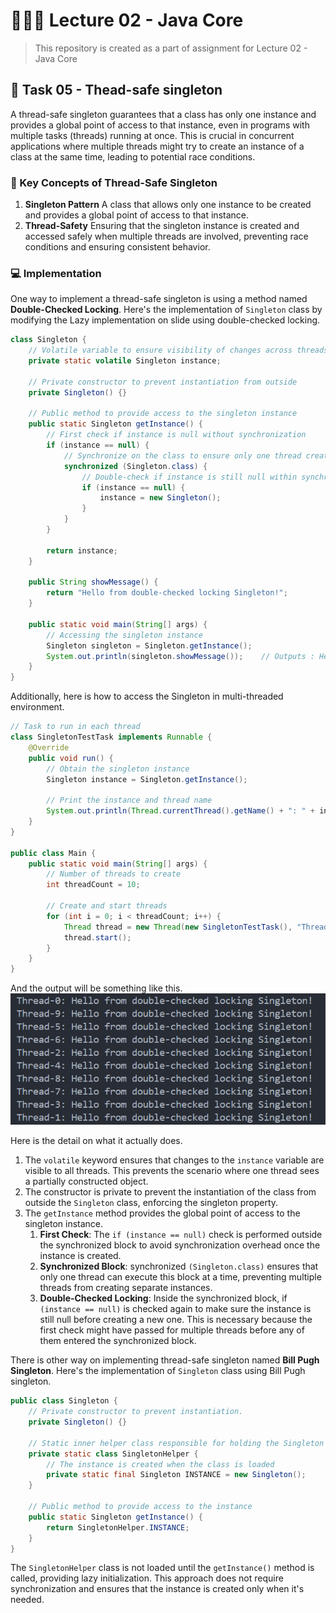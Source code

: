 # 👨🏻‍🏫 Lecture 02 - Java Core
> This repository is created as a part of assignment for Lecture 02 - Java Core

## 🧵 Task 05 - Thead-safe singleton
A thread-safe singleton guarantees that a class has only one instance and provides a global point of access to that instance, even in programs with multiple tasks (threads) running at once. This is crucial in concurrent applications where multiple threads might try to create an instance of a class at the same time, leading to potential race conditions.

### 🔑 Key Concepts of Thread-Safe Singleton
1. **Singleton Pattern**
A class that allows only one instance to be created and provides a global point of access to that instance.
2. **Thread-Safety**
Ensuring that the singleton instance is created and accessed safely when multiple threads are involved, preventing race conditions and ensuring consistent behavior.

### 💻 Implementation
One way to implement a thread-safe singleton is using a method named **Double-Checked Locking**. Here's the implementation of `Singleton` class by modifying the Lazy implementation on slide using double-checked locking.

```java
class Singleton {
    // Volatile variable to ensure visibility of changes across threads
    private static volatile Singleton instance;

    // Private constructor to prevent instantiation from outside
    private Singleton() {}

    // Public method to provide access to the singleton instance
    public static Singleton getInstance() {
        // First check if instance is null without synchronization
        if (instance == null) {
            // Synchronize on the class to ensure only one thread creates the instance
            synchronized (Singleton.class) {
                // Double-check if instance is still null within synchronized block
                if (instance == null) {
                    instance = new Singleton();
                }
            }
        }

        return instance;
    }

    public String showMessage() {
        return "Hello from double-checked locking Singleton!";
    }

    public static void main(String[] args) {
        // Accessing the singleton instance
        Singleton singleton = Singleton.getInstance();
        System.out.println(singleton.showMessage());    // Outputs : Hello from double-checked locking Singleton!
    }
}
```

Additionally, here is how to access the Singleton in multi-threaded environment.

```java
// Task to run in each thread
class SingletonTestTask implements Runnable {
    @Override
    public void run() {
        // Obtain the singleton instance
        Singleton instance = Singleton.getInstance();
        
        // Print the instance and thread name
        System.out.println(Thread.currentThread().getName() + ": " + instance.showMessage());
    }
}

public class Main {
    public static void main(String[] args) {
        // Number of threads to create
        int threadCount = 10;
        
        // Create and start threads
        for (int i = 0; i < threadCount; i++) {
            Thread thread = new Thread(new SingletonTestTask(), "Thread-" + i);
            thread.start();
        }
    }
}
```

And the output will be something like this.
![Screenshot](img/Task5.png)

Here is the detail on what it actually does.
1. The `volatile` keyword ensures that changes to the `instance` variable are visible to all threads. This prevents the scenario where one thread sees a partially constructed object.
2. The constructor is private to prevent the instantiation of the class from outside the `Singleton` class, enforcing the singleton property.
3. The `getInstance` method provides the global point of access to the singleton instance.
    1. **First Check**: The `if (instance == null)` check is performed outside the synchronized block to avoid synchronization overhead once the instance is created.
    2. **Synchronized Block**: synchronized `(Singleton.class)` ensures that only one thread can execute this block at a time, preventing multiple threads from creating separate instances.
    3. **Double-Checked Locking**: Inside the synchronized block, if `(instance == null)` is checked again to make sure the instance is still null before creating a new one. This is necessary because the first check might have passed for multiple threads before any of them entered the synchronized block.

There is other way on implementing thread-safe singleton named **Bill Pugh Singleton**. Here's the implementation of `Singleton` class using Bill Pugh singleton.

```java
public class Singleton {
    // Private constructor to prevent instantiation.
    private Singleton() {}

    // Static inner helper class responsible for holding the Singleton instance
    private static class SingletonHelper {
        // The instance is created when the class is loaded
        private static final Singleton INSTANCE = new Singleton();
    }

    // Public method to provide access to the instance
    public static Singleton getInstance() {
        return SingletonHelper.INSTANCE;
    }
}
```

The `SingletonHelper` class is not loaded until the `getInstance()` method is called, providing lazy initialization. This approach does not require synchronization and ensures that the instance is created only when it's needed.
<br>
